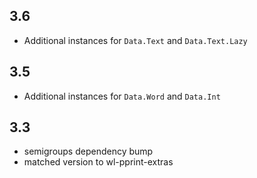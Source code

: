3.6
---
* Additional instances for `Data.Text` and `Data.Text.Lazy`

3.5
---
* Additional instances for `Data.Word` and `Data.Int`

3.3
---
* semigroups dependency bump
* matched version to wl-pprint-extras
